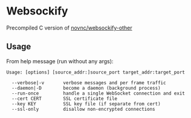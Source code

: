 # Websockify

Precompiled C version of [novnc/websockify-other](https://github.com/novnc/websockify-other)

## Usage
From help message (run without any args):
```
Usage: [options] [source_addr:]source_port target_addr:target_port

  --verbose|-v       verbose messages and per frame traffic
  --daemon|-D        become a daemon (background process)
  --run-once         handle a single WebSocket connection and exit
  --cert CERT        SSL certificate file
  --key KEY          SSL key file (if separate from cert)
  --ssl-only         disallow non-encrypted connections
```
